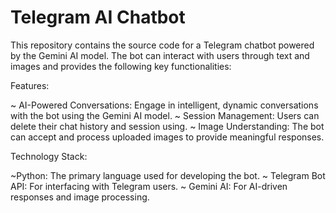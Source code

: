 # Telegram AI Chatbot

This repository contains the source code for a Telegram chatbot powered by the Gemini AI model. The bot can interact with users through text and images and provides the following key functionalities:

Features:

~ AI-Powered Conversations: Engage in intelligent, dynamic conversations with the bot using the Gemini AI model.
~ Session Management: Users can delete their chat history and session using.
~ Image Understanding: The bot can accept and process uploaded images to provide meaningful responses.

Technology Stack:

~Python: The primary language used for developing the bot.
~ Telegram Bot API: For interfacing with Telegram users.
~ Gemini AI: For AI-driven responses and image processing.
